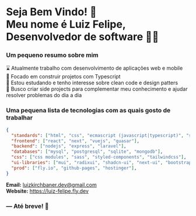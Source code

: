 <!---
- 👋 Hi, I’m @luizkirchbaner
- 👀 I’m interested in ...
- 🌱 I’m currently learning ...
- 💞️ I’m looking to collaborate on ...
- 📫 How to reach me ...
- 😄 Pronouns: ...
- ⚡ Fun fact: ...

luizkirchbaner/luizkirchbaner is a ✨ special ✨ repository because its `README.md` (this file) appears on your GitHub profile.
You can click the Preview link to take a look at your changes.
--->

<h1>
  Seja Bem Vindo! 👋 <br> 
  Meu nome é Luiz Felipe, <br> 
  Desenvolvedor de software 👨‍💻 
</h1>

### Um pequeno resumo sobre mim

<p>
  ⌛ Atualmente trabalho com desenvolvimento de aplicações web e mobile
  <br>
  🎯 Focado em construir projetos com Typescript
  <br>
   🌱 Estou estudando e tenho interesse sobre clean code e design patters
  <br>
  🧩 Busco criar side projects para complementar meu conhecimento e ajudar resolver problemas do dia a dia
</p>

### Uma pequena lista de tecnologias com as quais gosto de trabalhar

```json
{
  "standards": ["html", "css", "ecmascript (javascript|typescript)", "sql", "json", "php"],
  "frontend": ["react", "next", "vuejs", "quasar"],
  "backend": ["nodejs", "express", "laravel"],
  "databases": ["mysql", "postgresql", "sqlite", "mongodb"],
  "css": ["css modules", "sass", "styled-components", "tailwindcss"],
  "ui-libraries": ["mui", "radixui", "shadcn-ui", "next-ui", "bootstrap"],
  "prod": ["fly.io", "github-pages", "hostinger"],
}
```

**Email:** luizkirchbaner.dev@gmail.com  
**Website:** https://luiz-felipe.fly.dev

### ― Até breve! 🙌
<br>
